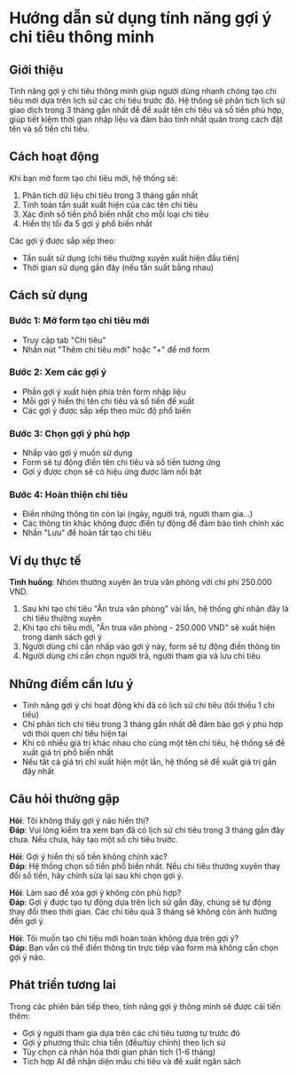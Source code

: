 # Hướng dẫn sử dụng tính năng gợi ý chi tiêu thông minh

## Giới thiệu

Tính năng gợi ý chi tiêu thông minh giúp người dùng nhanh chóng tạo chi tiêu mới dựa trên lịch sử các chi tiêu trước đó. Hệ thống sẽ phân tích lịch sử giao dịch trong 3 tháng gần nhất để đề xuất tên chi tiêu và số tiền phù hợp, giúp tiết kiệm thời gian nhập liệu và đảm bảo tính nhất quán trong cách đặt tên và số tiền chi tiêu.

## Cách hoạt động

Khi bạn mở form tạo chi tiêu mới, hệ thống sẽ:

1. Phân tích dữ liệu chi tiêu trong 3 tháng gần nhất
2. Tính toán tần suất xuất hiện của các tên chi tiêu
3. Xác định số tiền phổ biến nhất cho mỗi loại chi tiêu
4. Hiển thị tối đa 5 gợi ý phổ biến nhất

Các gợi ý được sắp xếp theo:
- Tần suất sử dụng (chi tiêu thường xuyên xuất hiện đầu tiên)
- Thời gian sử dụng gần đây (nếu tần suất bằng nhau)

## Cách sử dụng

### Bước 1: Mở form tạo chi tiêu mới
- Truy cập tab "Chi tiêu"
- Nhấn nút "Thêm chi tiêu mới" hoặc "+" để mở form

### Bước 2: Xem các gợi ý
- Phần gợi ý xuất hiện phía trên form nhập liệu
- Mỗi gợi ý hiển thị tên chi tiêu và số tiền đề xuất
- Các gợi ý được sắp xếp theo mức độ phổ biến

### Bước 3: Chọn gợi ý phù hợp
- Nhấp vào gợi ý muốn sử dụng
- Form sẽ tự động điền tên chi tiêu và số tiền tương ứng
- Gợi ý được chọn sẽ có hiệu ứng được làm nổi bật

### Bước 4: Hoàn thiện chi tiêu
- Điền những thông tin còn lại (ngày, người trả, người tham gia...)
- Các thông tin khác không được điền tự động để đảm bảo tính chính xác
- Nhấn "Lưu" để hoàn tất tạo chi tiêu

## Ví dụ thực tế

**Tình huống**: Nhóm thường xuyên ăn trưa văn phòng với chi phí 250.000 VND.

1. Sau khi tạo chi tiêu "Ăn trưa văn phòng" vài lần, hệ thống ghi nhận đây là chi tiêu thường xuyên
2. Khi tạo chi tiêu mới, "Ăn trưa văn phòng - 250.000 VND" sẽ xuất hiện trong danh sách gợi ý
3. Người dùng chỉ cần nhấp vào gợi ý này, form sẽ tự động điền thông tin
4. Người dùng chỉ cần chọn người trả, người tham gia và lưu chi tiêu

## Những điểm cần lưu ý

- Tính năng gợi ý chỉ hoạt động khi đã có lịch sử chi tiêu (tối thiểu 1 chi tiêu)
- Chỉ phân tích chi tiêu trong 3 tháng gần nhất để đảm bảo gợi ý phù hợp với thói quen chi tiêu hiện tại
- Khi có nhiều giá trị khác nhau cho cùng một tên chi tiêu, hệ thống sẽ đề xuất giá trị phổ biến nhất
- Nếu tất cả giá trị chỉ xuất hiện một lần, hệ thống sẽ đề xuất giá trị gần đây nhất

## Câu hỏi thường gặp

**Hỏi**: Tôi không thấy gợi ý nào hiển thị?  
**Đáp**: Vui lòng kiểm tra xem bạn đã có lịch sử chi tiêu trong 3 tháng gần đây chưa. Nếu chưa, hãy tạo một số chi tiêu trước.

**Hỏi**: Gợi ý hiển thị số tiền không chính xác?  
**Đáp**: Hệ thống chọn số tiền phổ biến nhất. Nếu chi tiêu thường xuyên thay đổi số tiền, hãy chỉnh sửa lại sau khi chọn gợi ý.

**Hỏi**: Làm sao để xóa gợi ý không còn phù hợp?  
**Đáp**: Gợi ý được tạo tự động dựa trên lịch sử gần đây, chúng sẽ tự động thay đổi theo thời gian. Các chi tiêu quá 3 tháng sẽ không còn ảnh hưởng đến gợi ý.

**Hỏi**: Tôi muốn tạo chi tiêu mới hoàn toàn không dựa trên gợi ý?  
**Đáp**: Bạn vẫn có thể điền thông tin trực tiếp vào form mà không cần chọn gợi ý nào.

## Phát triển tương lai

Trong các phiên bản tiếp theo, tính năng gợi ý thông minh sẽ được cải tiến thêm:
- Gợi ý người tham gia dựa trên các chi tiêu tương tự trước đó
- Gợi ý phương thức chia tiền (đều/tùy chỉnh) theo lịch sử
- Tùy chọn cá nhân hóa thời gian phân tích (1-6 tháng)
- Tích hợp AI để nhận diện mẫu chi tiêu và đề xuất ngân sách 